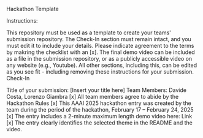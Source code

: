 Hackathon Template

Instructions:

This repository must be used as a template to create your teams' submission repository.
The Check-In section must remain intact, and you must edit it to include your details. Please indicate agreement to the terms by makring the checklist with an [x].
The final demo video can be included as a file in the submission repository, or as a publicly accessible video on any website (e.g., Youtube).
All other sections, including this, can be edited as you see fit - including removing these instructions for your submission.
Check-In

Title of your submission: [Insert your title here]
Team Members: Davide Costa, Lorenzo Giambra
[x] All team members agree to abide by the Hackathon Rules
[x] This AAAI 2025 hackathon entry was created by the team during the period of the hackathon, February 17 – February 24, 2025
[x] The entry includes a 2-minute maximum length demo video here: Link
[x] The entry clearly identifies the selected theme in the README and the video.
